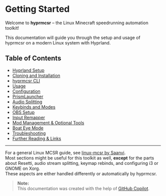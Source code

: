 # Getting Started

Welcome to **hyprmcsr** – the Linux Minecraft speedrunning automation toolkit!

This documentation will guide you through the setup and usage of hyprmcsr on a modern Linux system with Hyprland.

## Table of Contents

- [Hyprland Setup](./000-hyprland-setup.md)
- [Cloning and Installation](./001-cloning-and-installation.md)
- [hyprmcsr CLI](./002-cli.md)
- [Usage](./003-usage.md)
- [Configuration](./004-configuration.md)
- [PrismLauncher](./010-prismlauncher.md)
- [Audio Splitting](./011-audio-splitting.md)
- [Keybinds and Modes](./012-keybinds-and-modes.md)
- [OBS Setup](./013-obs-setup.md)
- [Input Remapper](./014-input-remapper.md)
- [Mod Management & Optional Tools](./015-jar-download.md)
- [Boat Eye Mode](./016-boateye.md)
- [Troubleshooting](./020-troubleshooting.md)
- [Further Reading & Links](./021-links.md)

---

For a general Linux MCSR guide, see [linux-mcsr by Saanvi](https://its-saanvi.github.io/linux-mcsr/).  
Most sections might be useful for this toolkit as well, **except** for the parts about Resetti, audio stream splitting, keymap rebinds, and configuring i3 or GNOME on Xorg.  
These aspects are either handled differently or automatically by hyprmcsr.

> **Note:**  
> This documentation was created with the help of [GitHub Copilot](https://github.com/features/copilot).
